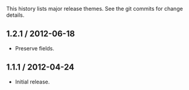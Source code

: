 This history lists major release themes. See the git commits for change details.

1.2.1 / 2012-06-18
------------------
* Preserve fields.

1.1.1 / 2012-04-24
------------------
* Initial release.
